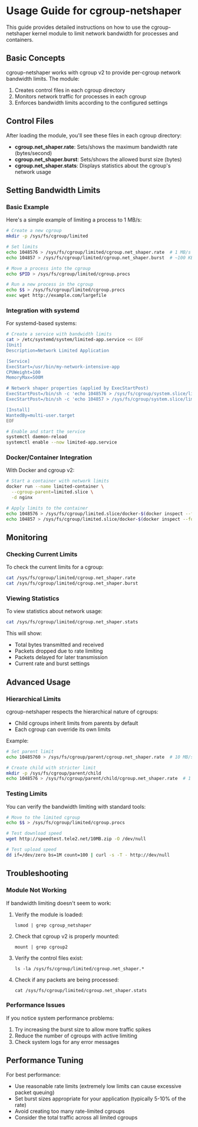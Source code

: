 # Usage Guide for cgroup-netshaper

This guide provides detailed instructions on how to use the cgroup-netshaper kernel module to limit network bandwidth for processes and containers.

## Basic Concepts

cgroup-netshaper works with cgroup v2 to provide per-cgroup network bandwidth limits. The module:

1. Creates control files in each cgroup directory
2. Monitors network traffic for processes in each cgroup
3. Enforces bandwidth limits according to the configured settings

## Control Files

After loading the module, you'll see these files in each cgroup directory:

- **cgroup.net_shaper.rate**: Sets/shows the maximum bandwidth rate (bytes/second)
- **cgroup.net_shaper.burst**: Sets/shows the allowed burst size (bytes)
- **cgroup.net_shaper.stats**: Displays statistics about the cgroup's network usage

## Setting Bandwidth Limits

### Basic Example

Here's a simple example of limiting a process to 1 MB/s:

```bash
# Create a new cgroup
mkdir -p /sys/fs/cgroup/limited

# Set limits
echo 1048576 > /sys/fs/cgroup/limited/cgroup.net_shaper.rate  # 1 MB/s
echo 104857 > /sys/fs/cgroup/limited/cgroup.net_shaper.burst  # ~100 KB burst

# Move a process into the cgroup
echo $PID > /sys/fs/cgroup/limited/cgroup.procs

# Run a new process in the cgroup
echo $$ > /sys/fs/cgroup/limited/cgroup.procs
exec wget http://example.com/largefile
```

### Integration with systemd

For systemd-based systems:

```bash
# Create a service with bandwidth limits
cat > /etc/systemd/system/limited-app.service << EOF
[Unit]
Description=Network Limited Application

[Service]
ExecStart=/usr/bin/my-network-intensive-app
CPUWeight=100
MemoryMax=500M

# Network shaper properties (applied by ExecStartPost)
ExecStartPost=/bin/sh -c 'echo 1048576 > /sys/fs/cgroup/system.slice/limited-app.service/cgroup.net_shaper.rate'
ExecStartPost=/bin/sh -c 'echo 104857 > /sys/fs/cgroup/system.slice/limited-app.service/cgroup.net_shaper.burst'

[Install]
WantedBy=multi-user.target
EOF

# Enable and start the service
systemctl daemon-reload
systemctl enable --now limited-app.service
```

### Docker/Container Integration

With Docker and cgroup v2:

```bash
# Start a container with network limits
docker run --name limited-container \
  --cgroup-parent=limited.slice \
  -d nginx

# Apply limits to the container
echo 1048576 > /sys/fs/cgroup/limited.slice/docker-$(docker inspect --format '{{.ID}}' limited-container).scope/cgroup.net_shaper.rate
echo 104857 > /sys/fs/cgroup/limited.slice/docker-$(docker inspect --format '{{.ID}}' limited-container).scope/cgroup.net_shaper.burst
```

## Monitoring

### Checking Current Limits

To check the current limits for a cgroup:

```bash
cat /sys/fs/cgroup/limited/cgroup.net_shaper.rate
cat /sys/fs/cgroup/limited/cgroup.net_shaper.burst
```

### Viewing Statistics

To view statistics about network usage:

```bash
cat /sys/fs/cgroup/limited/cgroup.net_shaper.stats
```

This will show:
- Total bytes transmitted and received
- Packets dropped due to rate limiting
- Packets delayed for later transmission
- Current rate and burst settings

## Advanced Usage

### Hierarchical Limits

cgroup-netshaper respects the hierarchical nature of cgroups:

- Child cgroups inherit limits from parents by default
- Each cgroup can override its own limits

Example:

```bash
# Set parent limit
echo 10485760 > /sys/fs/cgroup/parent/cgroup.net_shaper.rate  # 10 MB/s

# Create child with stricter limit
mkdir -p /sys/fs/cgroup/parent/child
echo 1048576 > /sys/fs/cgroup/parent/child/cgroup.net_shaper.rate  # 1 MB/s
```

### Testing Limits

You can verify the bandwidth limiting with standard tools:

```bash
# Move to the limited cgroup
echo $$ > /sys/fs/cgroup/limited/cgroup.procs

# Test download speed
wget http://speedtest.tele2.net/10MB.zip -O /dev/null

# Test upload speed
dd if=/dev/zero bs=1M count=100 | curl -s -T - http://dev/null
```

## Troubleshooting

### Module Not Working

If bandwidth limiting doesn't seem to work:

1. Verify the module is loaded:
   ```
   lsmod | grep cgroup_netshaper
   ```

2. Check that cgroup v2 is properly mounted:
   ```
   mount | grep cgroup2
   ```

3. Verify the control files exist:
   ```
   ls -la /sys/fs/cgroup/limited/cgroup.net_shaper.*
   ```

4. Check if any packets are being processed:
   ```
   cat /sys/fs/cgroup/limited/cgroup.net_shaper.stats
   ```

### Performance Issues

If you notice system performance problems:

1. Try increasing the burst size to allow more traffic spikes
2. Reduce the number of cgroups with active limiting
3. Check system logs for any error messages

## Performance Tuning

For best performance:

- Use reasonable rate limits (extremely low limits can cause excessive packet queuing)
- Set burst sizes appropriate for your application (typically 5-10% of the rate)
- Avoid creating too many rate-limited cgroups
- Consider the total traffic across all limited cgroups